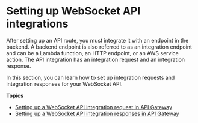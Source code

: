 # Setting up WebSocket API integrations<a name="apigateway-websocket-api-integrations"></a>

After setting up an API route, you must integrate it with an endpoint in the backend\. A backend endpoint is also referred to as an integration endpoint and can be a Lambda function, an HTTP endpoint, or an AWS service action\. The API integration has an integration request and an integration response\.

In this section, you can learn how to set up integration requests and integration responses for your WebSocket API\. 

**Topics**
+ [Setting up a WebSocket API integration request in API Gateway](apigateway-websocket-api-integration-requests.md)
+ [Setting up a WebSocket API integration responses in API Gateway](apigateway-websocket-api-integration-responses.md)